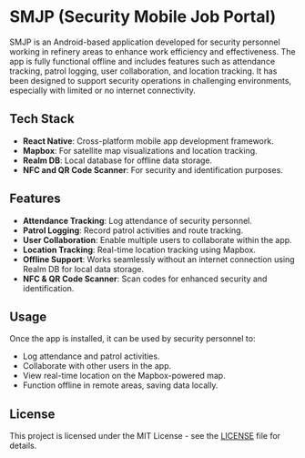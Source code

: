 # SMJP (Security Mobile Job Portal)

SMJP is an Android-based application developed for security personnel working in refinery areas to enhance work efficiency and effectiveness. The app is fully functional offline and includes features such as attendance tracking, patrol logging, user collaboration, and location tracking. It has been designed to support security operations in challenging environments, especially with limited or no internet connectivity.

## Tech Stack
- **React Native**: Cross-platform mobile app development framework.
- **Mapbox**: For satellite map visualizations and location tracking.
- **Realm DB**: Local database for offline data storage.
- **NFC and QR Code Scanner**: For security and identification purposes.

## Features
- **Attendance Tracking**: Log attendance of security personnel.
- **Patrol Logging**: Record patrol activities and route tracking.
- **User Collaboration**: Enable multiple users to collaborate within the app.
- **Location Tracking**: Real-time location tracking using Mapbox.
- **Offline Support**: Works seamlessly without an internet connection using Realm DB for local data storage.
- **NFC & QR Code Scanner**: Scan codes for enhanced security and identification.

## Usage

Once the app is installed, it can be used by security personnel to:
- Log attendance and patrol activities.
- Collaborate with other users in the app.
- View real-time location on the Mapbox-powered map.
- Function offline in remote areas, saving data locally.

## License

This project is licensed under the MIT License - see the [LICENSE](LICENSE) file for details.
